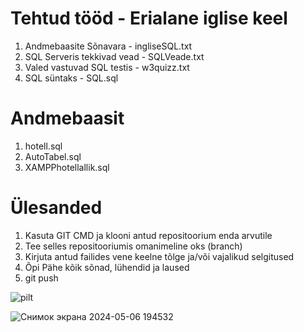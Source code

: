 # Tehtud tööd - Erialane iglise keel

1. Andmebaasite Sõnavara - ingliseSQL.txt
2. SQL Serveris tekkivad vead - SQLVeade.txt
3. Valed vastuvad SQL testis - w3quizz.txt
4. SQL süntaks - SQL.sql

# Andmebaasit

1. hotell.sql
2. AutoTabel.sql
3. XAMPPhotellallik.sql

# Ülesanded

1. Kasuta GIT CMD ja klooni antud repositoorium enda arvutile
2. Tee selles repositooriumis omanimeline oks (branch)
3. Kirjuta antud failides vene keelne tõlge ja/või vajalikud selgitused
4. Õpi Pähe kõik sõnad, lühendid ja laused
5. git push

![pilt](https://github.com/IrinaMerkulova/TARpv23ab/assets/154507539/9b5346ee-5e1e-4669-9ea5-0a78c848dd00)

![Снимок экрана 2024-05-06 194532](https://github.com/IrinaMerkulova/TARpv23ab/assets/154507539/85edf42a-6449-4d89-b923-4d350164bc71)
